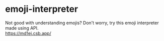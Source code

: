 # emoji-interpreter
Not good with understanding emojis? Don't worry, try this emoji interpreter made using API. <br>
https://md1ej.csb.app/
